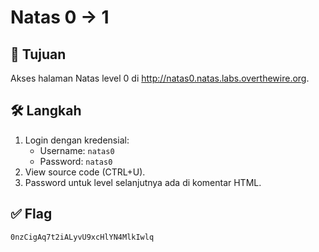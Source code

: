# Natas 0 → 1

## 🎯 Tujuan
Akses halaman Natas level 0 di http://natas0.natas.labs.overthewire.org.

## 🛠️ Langkah
1. Login dengan kredensial:
   - Username: `natas0`
   - Password: `natas0`
2. View source code (CTRL+U).
3. Password untuk level selanjutnya ada di komentar HTML.

## ✅ Flag
`0nzCigAq7t2iALyvU9xcHlYN4MlkIwlq`
